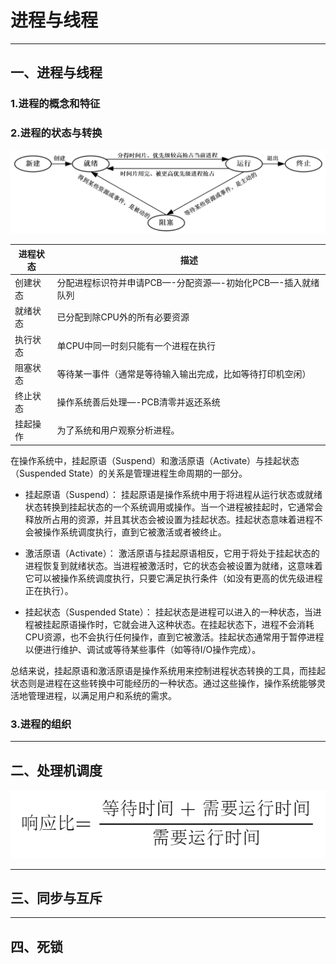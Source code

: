 # 进程与线程

---

## 一、进程与线程

### 1.进程的概念和特征

### 2.进程的状态与转换

<div align="center">

![img.png](02-ProcessesAndThreads.assets/img.png)

</div>

| 进程状态 | 描述                                                       |
| -------- | ---------------------------------------------------------- |
| 创建状态 | 分配进程标识符并申请PCB—-分配资源—-初始化PCB—-插入就绪队列 |
| 就绪状态 | 已分配到除CPU外的所有必要资源                              |
| 执行状态 | 单CPU中同一时刻只能有一个进程在执行                        |
| 阻塞状态 | 等待某一事件（通常是等待输入输出完成，比如等待打印机空闲） |
| 终止状态 | 操作系统善后处理—-PCB清零并返还系统                        |
| 挂起操作 | 为了系统和用户观察分析进程。                               |

在操作系统中，挂起原语（Suspend）和激活原语（Activate）与挂起状态（Suspended State）的关系是管理进程生命周期的一部分。

- 挂起原语（Suspend）： 挂起原语是操作系统中用于将进程从运行状态或就绪状态转换到挂起状态的一个系统调用或操作。当一个进程被挂起时，它通常会释放所占用的资源，并且其状态会被设置为挂起状态。挂起状态意味着进程不会被操作系统调度执行，直到它被激活或者被终止。

- 激活原语（Activate）： 激活原语与挂起原语相反，它用于将处于挂起状态的进程恢复到就绪状态。当进程被激活时，它的状态会被设置为就绪，这意味着它可以被操作系统调度执行，只要它满足执行条件（如没有更高的优先级进程正在执行）。

- 挂起状态（Suspended State）： 挂起状态是进程可以进入的一种状态，当进程被挂起原语操作时，它就会进入这种状态。在挂起状态下，进程不会消耗CPU资源，也不会执行任何操作，直到它被激活。挂起状态通常用于暂停进程以便进行维护、调试或等待某些事件（如等待I/O操作完成）。

总结来说，挂起原语和激活原语是操作系统用来控制进程状态转换的工具，而挂起状态则是进程在这些转换中可能经历的一种状态。通过这些操作，操作系统能够灵活地管理进程，以满足用户和系统的需求。


### 3.进程的组织


---

## 二、处理机调度



<div align="center">

![img](02-ProcessesAndThreads.assets/202402212049469.png)

</div>


---

## 三、同步与互斥



---

## 四、死锁



